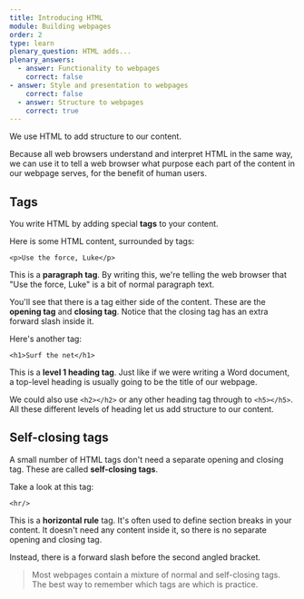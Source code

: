 ```yaml
---
title: Introducing HTML
module: Building webpages
order: 2
type: learn
plenary_question: HTML adds...
plenary_answers:
  - answer: Functionality to webpages
    correct: false
- answer: Style and presentation to webpages
    correct: false
  - answer: Structure to webpages
    correct: true
---
```


We use HTML to add structure to our content.

Because all web browsers understand and interpret HTML in the same way, we can use it to tell a web browser what purpose each part of the content in our webpage serves, for the benefit of human users.

## Tags
You write HTML by adding special **tags** to your content.

Here is some HTML content, surrounded by tags:

```
<p>Use the force, Luke</p>
```

This is a **paragraph tag**. By writing this, we're telling the web browser that "Use the force, Luke" is a bit of normal paragraph text.

You'll see that there is a tag either side of the content. These are the **opening tag** and **closing tag**. Notice that the closing tag has an extra forward slash inside it.

Here's another tag:

```
<h1>Surf the net</h1>
```

This is a **level 1 heading tag**. Just like if we were writing a Word document, a top-level heading is usually going to be the title of our webpage.

We could also use ```<h2></h2>``` or any other heading tag through to ```<h5></h5>```. All these different levels of heading let us add structure to our content.

## Self-closing tags
A small number of HTML tags don't need a separate opening and closing tag. These are called **self-closing tags**.

Take a look at this tag:

```
<hr/>
```

This is a **horizontal rule** tag. It's often used to define section breaks in your content. It doesn't need any content inside it, so there is no separate opening and closing tag.

Instead, there is a forward slash before the second angled bracket.

> Most webpages contain a mixture of normal and self-closing tags. The best way to remember which tags are which is practice.
